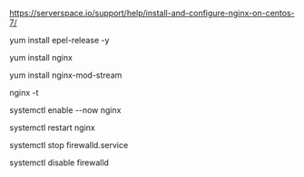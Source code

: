 

https://serverspace.io/support/help/install-and-configure-nginx-on-centos-7/

yum install epel-release -y

yum install nginx

yum install nginx-mod-stream



nginx -t

systemctl enable --now nginx

systemctl restart nginx



systemctl stop firewalld.service

 systemctl disable firewalld
 